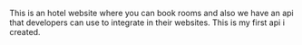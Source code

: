 This is an hotel website where you can book rooms and also we have an api that developers can use to integrate in their websites. This is my first api i created.
